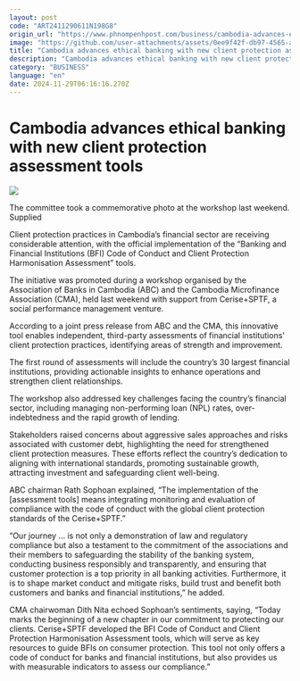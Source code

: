 ```yaml
---
layout: post
code: "ART2411290611N198G8"
origin_url: "https://www.phnompenhpost.com/business/cambodia-advances-ethical-banking-with-new-client-protection-assessment-tools"
image: "https://github.com/user-attachments/assets/0ee9f42f-db97-4565-a939-a3da4c66a5f5"
title: "Cambodia advances ethical banking with new client protection assessment tools"
description: "​​Cambodia advances ethical banking with new client protection assessment tools​"
category: "BUSINESS"
language: "en"
date: 2024-11-29T06:16:16.270Z
---
```


# Cambodia advances ethical banking with new client protection assessment tools

![](https://pppenglish.sgp1.digitaloceanspaces.com/image/main/202411/29_11_2024_the_committee_took_a_commemorative_photo_at_the_workshop_last_weekend_supplied.jpg)

The committee took a commemorative photo at the workshop last weekend. Supplied

Client protection practices in Cambodia’s financial sector are receiving considerable attention, with the official implementation of the “Banking and Financial Institutions (BFI) Code of Conduct and Client Protection Harmonisation Assessment” tools.

The initiative was promoted during a workshop organised by the Association of Banks in Cambodia (ABC) and the Cambodia Microfinance Association (CMA), held last weekend with support from Cerise+SPTF, a social performance management venture.

According to a joint press release from ABC and the CMA, this innovative tool enables independent, third-party assessments of financial institutions' client protection practices, identifying areas of strength and improvement.

The first round of assessments will include the country’s 30 largest financial institutions, providing actionable insights to enhance operations and strengthen client relationships.

The workshop also addressed key challenges facing the country’s financial sector, including managing non-performing loan (NPL) rates, over-indebtedness and the rapid growth of lending. 

Stakeholders raised concerns about aggressive sales approaches and risks associated with customer debt, highlighting the need for strengthened client protection measures. These efforts reflect the country’s dedication to aligning with international standards, promoting sustainable growth, attracting investment and safeguarding client well-being.

ABC chairman Rath Sophoan explained, “The implementation of the \[assessment tools\] means integrating monitoring and evaluation of compliance with the code of conduct with the global client protection standards of the Cerise+SPTF.”

“Our journey … is not only a demonstration of law and regulatory compliance but also a testament to the commitment of the associations and their members to safeguarding the stability of the banking system, conducting business responsibly and transparently, and ensuring that customer protection is a top priority in all banking activities. Furthermore, it is to shape market conduct and mitigate risks, build trust and benefit both customers and banks and financial institutions,” he added.

CMA chairwoman Dith Nita echoed Sophoan’s sentiments, saying, “Today marks the beginning of a new chapter in our commitment to protecting our clients. Cerise+SPTF developed the BFI Code of Conduct and Client Protection Harmonisation Assessment tools, which will serve as key resources to guide BFIs on consumer protection. This tool not only offers a code of conduct for banks and financial institutions, but also provides us with measurable indicators to assess our compliance.”